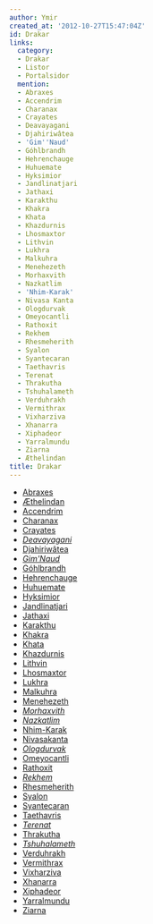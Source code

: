 ```yaml
---
author: Ymir
created_at: '2012-10-27T15:47:04Z'
id: Drakar
links:
  category:
  - Drakar
  - Listor
  - Portalsidor
  mention:
  - Abraxes
  - Accendrim
  - Charanax
  - Crayates
  - Deavayagani
  - Djahiriwâtea
  - 'Gim''Naud'
  - Góhlbrandh
  - Hehrenchauge
  - Huhuemate
  - Hyksimior
  - Jandlinatjari
  - Jathaxi
  - Karakthu
  - Khakra
  - Khata
  - Khazdurnis
  - Lhosmaxtor
  - Lithvin
  - Lukhra
  - Malkuhra
  - Menehezeth
  - Morhaxvith
  - Nazkatlim
  - 'Nhim-Karak'
  - Nivasa Kanta
  - Ologdurvak
  - Omeyocantli
  - Rathoxit
  - Rekhem
  - Rhesmeherith
  - Syalon
  - Syantecaran
  - Taethavris
  - Terenat
  - Thrakutha
  - Tshuhalameth
  - Verduhrakh
  - Vermithrax
  - Vixharziva
  - Xhanarra
  - Xiphadeor
  - Yarralmundu
  - Ziarna
  - Æthelindan
title: Drakar
---
```


-   [Abraxes]
-   [Æthelindan]
-   [Accendrim]
-   [Charanax]
-   [Crayates]
-   *[Deavayagani]*
-   [Djahiriwâtea]
-   *[Gim'Naud]*
-   [Góhlbrandh]
-   [Hehrenchauge]
-   [Huhuemate]
-   [Hyksimior]
-   [Jandlinatjari]
-   [Jathaxi]
-   [Karakthu]
-   [Khakra]
-   [Khata]
-   [Khazdurnis]
-   [Lithvin]
-   [Lhosmaxtor]
-   [Lukhra]
-   [Malkuhra]
-   [Menehezeth]
-   *[Morhaxvith]*
-   *[Nazkatlim]*
-   [Nhim-Karak]
-   [Nivasakanta]
-   *[Ologdurvak]*
-   [Omeyocantli]
-   [Rathoxit]
-   *[Rekhem]*
-   [Rhesmeherith]
-   [Syalon]
-   [Syantecaran]
-   [Taethavris]
-   *[Terenat]*
-   [Thrakutha]
-   *[Tshuhalameth]*
-   [Verduhrakh]
-   [Vermithrax]
-   [Vixharziva]
-   [Xhanarra]
-   [Xiphadeor]
-   [Yarralmundu]
-   [Ziarna]

  [Abraxes]: Abraxes
  [Æthelindan]: Æthelindan
  [Accendrim]: Accendrim
  [Charanax]: Charanax
  [Crayates]: Crayates
  [Deavayagani]: Deavayagani
  [Djahiriwâtea]: Djahiriwâtea
  [Gim'Naud]: GimNaud
  [Góhlbrandh]: Góhlbrandh
  [Hehrenchauge]: Hehrenchauge
  [Huhuemate]: Huhuemate
  [Hyksimior]: Hyksimior
  [Jandlinatjari]: Jandlinatjari
  [Jathaxi]: Jathaxi
  [Karakthu]: Karakthu
  [Khakra]: Khakra
  [Khata]: Khata
  [Khazdurnis]: Khazdurnis
  [Lithvin]: Lithvin
  [Lhosmaxtor]: Lhosmaxtor
  [Lukhra]: Lukhra
  [Malkuhra]: Malkuhra
  [Menehezeth]: Menehezeth
  [Morhaxvith]: Morhaxvith
  [Nazkatlim]: Nazkatlim
  [Nhim-Karak]: Nhim-Karak
  [Nivasakanta]: Nivasa_Kanta
  [Ologdurvak]: Ologdurvak
  [Omeyocantli]: Omeyocantli
  [Rathoxit]: Rathoxit
  [Rekhem]: Rekhem
  [Rhesmeherith]: Rhesmeherith
  [Syalon]: Syalon
  [Syantecaran]: Syantecaran
  [Taethavris]: Taethavris
  [Terenat]: Terenat
  [Thrakutha]: Thrakutha
  [Tshuhalameth]: Tshuhalameth
  [Verduhrakh]: Verduhrakh
  [Vermithrax]: Vermithrax
  [Vixharziva]: Vixharziva
  [Xhanarra]: Xhanarra
  [Xiphadeor]: Xiphadeor
  [Yarralmundu]: Yarralmundu
  [Ziarna]: Ziarna